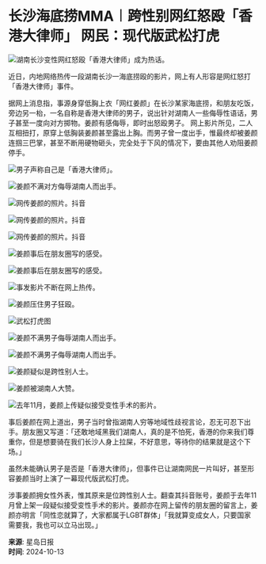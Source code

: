 # 长沙海底捞MMA︱跨性别网红怒殴「香港大律师」 网民：现代版武松打虎

![湖南长沙变性网红怒殴「香港大律师」成为热话。](https://image.stheadline.com/f/680p0/0x0/100/none/fca439dd2f16ed863833116674f75c50/stheadline/inewsmedia/20241013/_2024101321391073000.jpg)

近日，内地网络热传一段湖南长沙一海底捞殴的影片，网上有人形容是网红怒打「香港大律师」事件。

据网上消息指，事源身穿低胸上衣「网红姜颜」在长沙某家海底捞，和朋友吃饭，旁边另一枱，一名自称是香港大律师的男子，说出针对湖南人一些侮辱性语话，男子甚至一度向对方掷物。姜颜有感侮辱，即时出怒殴男子。 网上影片所见，二人互相扭打，原穿上低胸装姜颜甚至露出上胸。而男子曾一度出手，惟最终却被姜颜连掴三巴掌，甚至不断用硬物砸头，完全处于下风的情况下，要由其他人劝阻姜颜停手。

![男子声称自己是「香港大律师」。](https://image.hkhl.hk/f/1024p0/0x0/100/none/d1e2985966f5b7130adfacb47ed2fcf5/2024-10/134_0.jpg)

![姜颜不满对方侮辱湖南人而出手。](https://image.hkhl.hk/f/1024p0/0x0/100/none/d9608b06d48428ce4fc92933f950911d/2024-10/636_2_.jpg)

![网传姜颜的照片。抖音](https://image.hkhl.hk/f/1024p0/0x0/100/none/1e41e4ba7eeb65195674293b5a3a018c/2024-10/101_0_0.JPG)

![网传姜颜的照片。抖音](https://image.hkhl.hk/f/1024p0/0x0/100/none/eff324876ec714ff547d5b68e5640a21/2024-10/102_0_0.JPG)

![网传姜颜的照片。抖音](https://image.hkhl.hk/f/1024p0/0x0/100/none/d237667e157244675b21a69e50b25c93/2024-10/103_1.JPG)

![姜颜事后在朋友圈写的感受。](https://image.hkhl.hk/f/1024p0/0x0/100/none/82c7573fa2acb92bc572d9d8ba23146b/2024-10/69f92c22gy1hujx2mdxc3j20u01t1tj5.jpg)

![姜颜事后在朋友圈写的感受。](https://image.hkhl.hk/f/1024p0/0x0/100/none/7e8af35164f0661ff5655e233df0d7de/2024-10/69f92c22gy1hujx2mum4nj20u01t1k3u.jpg)

![事发影片不断在网上热传。](https://image.hkhl.hk/f/1024p0/0x0/100/none/906592031789b8c8398792c594871e87/2024-10/69f92c22gy1hujx2n9rioj20u01sx49s.jpg)

![姜颜压住男子狂殴。](https://image.hkhl.hk/f/1024p0/0x0/100/none/75f2bd197b21d4d2b08812fc019158b9/2024-10/006l9x15ly1huksslgfe7j30ok1hcwiw.jpg)

![武松打虎图](https://image.hkhl.hk/f/1024p0/0x0/100/none/3879434b0a9be2d1f697dbd03729c38e/2024-10/b5d8f034gy1hujwz9dzkaj20q21fbwoe.jpg)

![姜颜不满男子侮辱湖南人而出手。](https://image.hkhl.hk/f/1024p0/0x0/100/none/db97405f943f7a446360c16e70c84bb8/2024-10/WhatsApp_Image_2024-10-13_at_17_52_55_4_.jpeg)

![姜颜不满男子侮辱湖南人而出手。](https://image.hkhl.hk/f/1024p0/0x0/100/none/0217a0e8ef103509847d0d2a4e920cfa/2024-10/WhatsApp_Image_2024-10-13_at_17_52_55_3_.jpeg)

![姜颜疑似是跨性别人士。](https://image.hkhl.hk/f/1024p0/0x0/100/none/4b24dcb578eedd4db5299a091a4998d9/2024-10/WhatsApp_Image_2024-10-13_at_17_52_55_2_.jpeg)

![姜颜被湖南人大赞。](https://image.hkhl.hk/f/1024p0/0x0/100/none/2af0936a1ba6c588aa58a68c7a1fb4d4/2024-10/WhatsApp_Image_2024-10-13_at_17_52_55_1_.jpeg)

![去年11月，姜颜上传疑似接受变性手术的影片。](https://image.hkhl.hk/f/1024p0/0x0/100/none/110cbdab85dac0c4e377a5d05123986c/2024-10/WhatsApp_Image_2024-10-13_at_17_52_55.jpeg)

事后姜颜在网上道出，男子当时曾指湖南人穷等地域性歧视言论，忍无可忍下出手。朋友圈又写道：「还敢地域黑我们湖南人，真的是不怕死，香港的你来我们尊重你，但是想要骑在我们长沙人身上拉屎，不好意思，等待你的结果就是这个下场。」

虽然未能确认男子是否是「香港大律师」，但事件已让湖南网民一片叫好，甚至形容姜颜当时上演了一幕现代版武松打虎。

涉事姜颜拥女性外表，惟其原来是位跨性别人士。翻查其抖音账号，姜颜于去年11月曾上架一段疑似接受变性手术的影片。姜颜亦在网上留传的朋友圈的留言上，姜颜亦明言「同性恋就算了，大家都属于LGBT群体」「我就算变成女人，只要国家需要我，我也可以立马出现。」

**来源**: 星岛日报  
**时间**: 2024-10-13